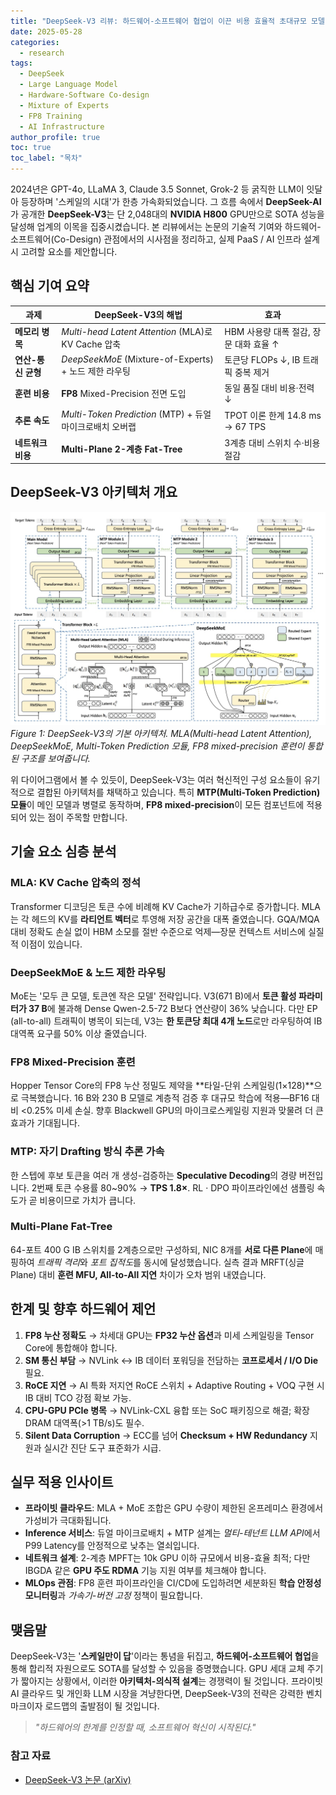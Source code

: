 ```yaml
---
title: "DeepSeek-V3 리뷰: 하드웨어-소프트웨어 협업이 이끈 비용 효율적 초대규모 모델 학습 전략"
date: 2025-05-28
categories: 
  - research
tags: 
  - DeepSeek
  - Large Language Model
  - Hardware-Software Co-design
  - Mixture of Experts
  - FP8 Training
  - AI Infrastructure
author_profile: true
toc: true
toc_label: "목차"
---
```


2024년은 GPT-4o, LLaMA 3, Claude 3.5 Sonnet, Grok-2 등 굵직한 LLM이 잇달아 등장하며 '스케일의 시대'가 한층 가속화되었습니다. 그 흐름 속에서 **DeepSeek-AI**가 공개한 **DeepSeek-V3**는 단 2,048대의 **NVIDIA H800** GPU만으로 SOTA 성능을 달성해 업계의 이목을 집중시켰습니다. 본 리뷰에서는 논문의 기술적 기여와 하드웨어-소프트웨어(Co-Design) 관점에서의 시사점을 정리하고, 실제 PaaS / AI 인프라 설계 시 고려할 요소를 제안합니다.

## 핵심 기여 요약

| 과제           | DeepSeek-V3의 해법                                  | 효과                          |
| ------------ | ------------------------------------------------ | --------------------------- |
| **메모리 병목**   | *Multi-head Latent Attention* (MLA)로 KV Cache 압축 | HBM 사용량 대폭 절감, 장문 대화 효율 ↑   |
| **연산-통신 균형** | *DeepSeekMoE* (Mixture-of-Experts) + 노드 제한 라우팅   | 토큰당 FLOPs ↓, IB 트래픽 중복 제거   |
| **훈련 비용**    | **FP8** Mixed-Precision 전면 도입                    | 동일 품질 대비 비용·전력 ↓            |
| **추론 속도**    | *Multi-Token Prediction* (MTP) + 듀얼 마이크로배치 오버랩   | TPOT 이론 한계 14.8 ms → 67 TPS |
| **네트워크 비용**  | **Multi-Plane 2-계층 Fat-Tree**                    | 3계층 대비 스위치 수·비용 절감          |

## DeepSeek-V3 아키텍처 개요

![DeepSeek-V3 Architecture](/assets/images/posts/research/deepseek-v3-architecture.jpg)
*Figure 1: DeepSeek-V3의 기본 아키텍처. MLA(Multi-head Latent Attention), DeepSeekMoE, Multi-Token Prediction 모듈, FP8 mixed-precision 훈련이 통합된 구조를 보여줍니다.*

위 다이어그램에서 볼 수 있듯이, DeepSeek-V3는 여러 혁신적인 구성 요소들이 유기적으로 결합된 아키텍처를 채택하고 있습니다. 특히 **MTP(Multi-Token Prediction) 모듈**이 메인 모델과 병렬로 동작하며, **FP8 mixed-precision**이 모든 컴포넌트에 적용되어 있는 점이 주목할 만합니다.

## 기술 요소 심층 분석

### MLA: KV Cache 압축의 정석

Transformer 디코딩은 토큰 수에 비례해 KV Cache가 기하급수로 증가합니다. MLA는 각 헤드의 KV를 **라티언트 벡터**로 투영해 저장 공간을 대폭 줄였습니다. GQA/MQA 대비 정확도 손실 없이 HBM 소모를 절반 수준으로 억제—장문 컨텍스트 서비스에 실질적 이점이 있습니다.

### DeepSeekMoE & 노드 제한 라우팅

MoE는 '모두 큰 모델, 토큰엔 작은 모델' 전략입니다. V3(671 B)에서 **토큰 활성 파라미터가 37 B**에 불과해 Dense Qwen-2.5-72 B보다 연산량이 36% 낮습니다. 다만 EP (all-to-all) 트래픽이 병목이 되는데, V3는 **한 토큰당 최대 4개 노드**로만 라우팅하여 IB 대역폭 요구를 50% 이상 줄였습니다.

### FP8 Mixed-Precision 훈련

Hopper Tensor Core의 FP8 누산 정밀도 제약을 **타일-단위 스케일링(1×128)**으로 극복했습니다. 16 B와 230 B 모델로 계층적 검증 후 대규모 학습에 적용—BF16 대비 <0.25% 미세 손실. 향후 Blackwell GPU의 마이크로스케일링 지원과 맞물려 더 큰 효과가 기대됩니다.

### MTP: 자기 Drafting 방식 추론 가속

한 스텝에 후보 토큰을 여러 개 생성-검증하는 **Speculative Decoding**의 경량 버전입니다. 2번째 토큰 수용률 80~90% → **TPS 1.8×**. RL · DPO 파이프라인에선 샘플링 속도가 곧 비용이므로 가치가 큽니다.

### Multi-Plane Fat-Tree

64-포트 400 G IB 스위치를 2계층으로만 구성하되, NIC 8개를 **서로 다른 Plane**에 매핑하여 *트래픽 격리*와 *포트 집적도*를 동시에 달성했습니다. 실측 결과 MRFT(싱글 Plane) 대비 **훈련 MFU, All-to-All 지연** 차이가 오차 범위 내였습니다.

## 한계 및 향후 하드웨어 제언

1. **FP8 누산 정확도** → 차세대 GPU는 **FP32 누산 옵션**과 미세 스케일링을 Tensor Core에 통합해야 합니다.
2. **SM 통신 부담** → NVLink ↔ IB 데이터 포워딩을 전담하는 **코프로세서 / I/O Die** 필요.
3. **RoCE 지연** → AI 특화 저지연 RoCE 스위치 + Adaptive Routing + VOQ 구현 시 IB 대비 TCO 강점 확보 가능.
4. **CPU-GPU PCIe 병목** → NVLink-CXL 융합 또는 SoC 패키징으로 해결; 확장 DRAM 대역폭(>1 TB/s)도 필수.
5. **Silent Data Corruption** → ECC를 넘어 **Checksum + HW Redundancy** 지원과 실시간 진단 도구 표준화가 시급.

## 실무 적용 인사이트

- **프라이빗 클라우드**: MLA + MoE 조합은 GPU 수량이 제한된 온프레미스 환경에서 가성비가 극대화됩니다.
- **Inference 서비스**: 듀얼 마이크로배치 + MTP 설계는 *멀티-테넌트 LLM API*에서 P99 Latency를 안정적으로 낮추는 열쇠입니다.
- **네트워크 설계**: 2-계층 MPFT는 10k GPU 이하 규모에서 비용-효율 최적; 다만 IBGDA 같은 **GPU 주도 RDMA** 기능 지원 여부를 체크해야 합니다.
- **MLOps 관점**: FP8 훈련 파이프라인을 CI/CD에 도입하려면 세분화된 **학습 안정성 모니터링**과 *가속기-버전 고정* 정책이 필요합니다.

## 맺음말

DeepSeek-V3는 '**스케일만이 답**'이라는 통념을 뒤집고, **하드웨어-소프트웨어 협업**을 통해 합리적 자원으로도 SOTA를 달성할 수 있음을 증명했습니다. GPU 세대 교체 주기가 짧아지는 상황에서, 이러한 **아키텍처-의식적 설계**는 경쟁력이 될 것입니다. 프라이빗 AI 클라우드 및 개인화 LLM 시장을 겨냥한다면, DeepSeek-V3의 전략은 강력한 벤치마크이자 로드맵의 출발점이 될 것입니다.

> *"하드웨어의 한계를 인정할 때, 소프트웨어 혁신이 시작된다."*

### 참고 자료

- [DeepSeek-V3 논문 (arXiv)](https://arxiv.org/pdf/2505.09343v1)
